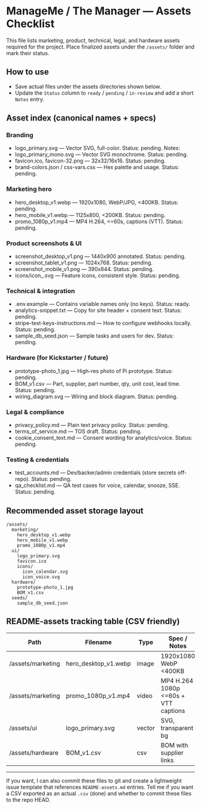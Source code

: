 # ManageMe / The Manager — Assets Checklist

This file lists marketing, product, technical, legal, and hardware assets required for the project. Place finalized assets under the `/assets/` folder and mark their status.

## How to use
- Save actual files under the assets directories shown below.
- Update the `Status` column to `ready` / `pending` / `in-review` and add a short `Notes` entry.

## Asset index (canonical names + specs)

### Branding
- logo_primary.svg — Vector SVG, full-color. Status: pending. Notes:
- logo_primary_mono.svg — Vector SVG monochrome. Status: pending.
- favicon.ico, favicon-32.png — 32x32/16x16. Status: pending.
- brand-colors.json / css-vars.css — Hex palette and usage. Status: pending.

### Marketing hero
- hero_desktop_v1.webp — 1920x1080, WebP/JPG, <400KB. Status: pending.
- hero_mobile_v1.webp — 1125x800, <200KB. Status: pending.
- promo_1080p_v1.mp4 — MP4 H.264, <=60s, captions (VTT). Status: pending.

### Product screenshots & UI
- screenshot_desktop_v1.png — 1440x900 annotated. Status: pending.
- screenshot_tablet_v1.png — 1024x768. Status: pending.
- screenshot_mobile_v1.png — 390x844. Status: pending.
- icons/icon_<name>.svg — Feature icons, consistent style. Status: pending.

### Technical & integration
- .env.example — Contains variable names only (no keys). Status: ready.
- analytics-snippet.txt — Copy for site header + consent text. Status: pending.
- stripe-test-keys-instructions.md — How to configure webhooks locally. Status: pending.
- sample_db_seed.json — Sample tasks and users for dev. Status: pending.

### Hardware (for Kickstarter / future)
- prototype-photo_1.jpg — High-res photo of Pi prototype. Status: pending.
- BOM_v1.csv — Part, supplier, part number, qty, unit cost, lead time. Status: pending.
- wiring_diagram.svg — Wiring and block diagram. Status: pending.

### Legal & compliance
- privacy_policy.md — Plain text privacy policy. Status: pending.
- terms_of_service.md — TOS draft. Status: pending.
- cookie_consent_text.md — Consent wording for analytics/voice. Status: pending.

### Testing & credentials
- test_accounts.md — Dev/backer/admin credentials (store secrets off-repo). Status: pending.
- qa_checklist.md — QA test cases for voice, calendar, snooze, SSE. Status: pending.

## Recommended asset storage layout
```
/assets/
  marketing/
    hero_desktop_v1.webp
    hero_mobile_v1.webp
    promo_1080p_v1.mp4
  ui/
    logo_primary.svg
    favicon.ico
    icons/
      icon_calendar.svg
      icon_voice.svg
  hardware/
    prototype-photo_1.jpg
    BOM_v1.csv
  seeds/
    sample_db_seed.json
```

## README-assets tracking table (CSV friendly)
| Path | Filename | Type | Spec / Notes | Status | Owner |
|---|---|---|---|---|---|
| /assets/marketing | hero_desktop_v1.webp | image | 1920x1080 WebP <400KB | pending | Designer |
| /assets/marketing | promo_1080p_v1.mp4 | video | MP4 H.264 1080p <=60s + VTT captions | pending | Designer |
| /assets/ui | logo_primary.svg | vector | SVG, transparent bg | pending | Designer |
| /assets/hardware | BOM_v1.csv | csv | BOM with supplier links | pending | Hardware |

---

If you want, I can also commit these files to git and create a lightweight issue template that references `README-assets.md` entries. Tell me if you want a CSV exported as an actual `.csv` (done) and whether to commit these files to the repo HEAD.
